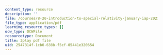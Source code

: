 ```yaml
---
content_type: resource
description: ''
file: /courses/8-20-introduction-to-special-relativity-january-iap-2021/2547314f1cb0638bf5cf05441e320654_o-CZeUT_Ud4.pdf
file_type: application/pdf
learning_resource_types: []
ocw_type: OCWFile
resourcetype: Document
title: 3play pdf file
uid: 2547314f-1cb0-638b-f5cf-05441e320654
---
```

